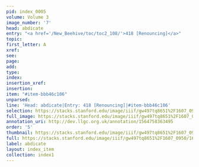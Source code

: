 ```yaml
---
pid: index_0005
volume: Volume 3
image_number: '7'
head: abdicate
entry: "<a href='/New_Beehive/toc/toc2_108/'>418 [Renouncing]</a>"
topic: 
first_letter: A
xref: 
see: 
page: 
add: 
type: 
index: 
insertion_xref: 
insertion: 
item: "#item-bbb46c106"
unparsed: 
line: 'Head: abdicate|Entry: 418 [Renouncing]|#item-bbb46c106'
selection: https://stacks.stanford.edu/image/iiif/gw497tq8651%2F1607_0950/168,478,469,110/full/0/default.jpg
full_image: https://stacks.stanford.edu/image/iiif/gw497tq8651%2F1607_0950/full/full/0/default.jpg
annotation_uri: http://dev.llgc.org.uk/annotation/1564758363495
order: '5'
thumbnail: https://stacks.stanford.edu/image/iiif/gw497tq8651%2F1607_0950/168,478,469,110/150,/0/default.jpg
full: https://stacks.stanford.edu/image/iiif/gw497tq8651%2F1607_0950/168,478,469,110/full/0/default.jpg
label: abdicate
layout: index_item
collection: index1
---
```

